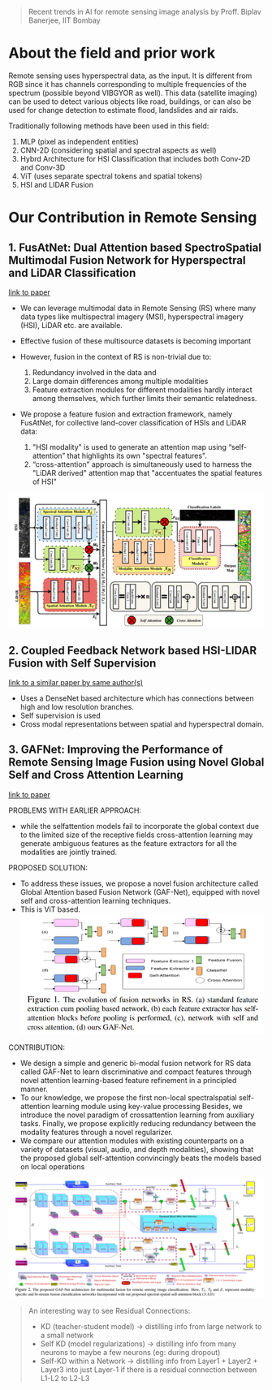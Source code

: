 > Recent trends in AI for remote sensing image analysis
> by Proff. Biplav Banerjee, IIT Bombay

# About the field and prior work

Remote sensing uses hyperspectral data, as the input. It is different from RGB since it has channels corresponding to multiple frequencies of the spectrum (possible beyond VIBGYOR as well). This data (satellite imaging) can be used to detect various objects like road, buildings, or can also be used for change detection to estimate flood, landslides and air raids.

Traditionally following methods have been used in this field:

1. MLP (pixel as independent entities)
2. CNN-2D (considering spatial and spectral aspects as well)
3. Hybrd Architecture for HSI Classification that includes both Conv-2D and Conv-3D
4. ViT (uses separate spectral tokens and spatial tokens)
5. HSI and LIDAR Fusion

# Our Contribution in Remote Sensing

## 1. FusAtNet: Dual Attention based SpectroSpatial Multimodal Fusion Network for Hyperspectral and LiDAR Classification

[link to paper](https://openaccess.thecvf.com/content_CVPRW_2020/papers/w6/Mohla_FusAtNet_Dual_Attention_Based_SpectroSpatial_Multimodal_Fusion_Network_for_Hyperspectral_CVPRW_2020_paper.pdf)

- We can leverage multimodal data in Remote Sensing (RS) where many data types like multispectral imagery (MSI), hyperspectral imagery (HSI), LiDAR etc. are available.
- Effective fusion of these multisource datasets is becoming important
- However, fusion in the context of RS is non-trivial due to:
    1. Redundancy involved in the data and
    2. Large domain differences among multiple modalities
    3. Feature extraction modules for different modalities hardly interact among themselves, which further limits their semantic relatedness.

- We propose a feature fusion and extraction framework, namely FusAtNet, for collective land-cover classification of HSIs and LiDAR data:
    1. "HSI modality" is used to generate an attention map using “self-attention” that highlights its own "spectral features".
    2. “cross-attention” approach is simultaneously used to harness the "LiDAR derived" attention map that "accentuates the spatial features of HSI"

![alt text](archive/image_1.png)

## 2. Coupled Feedback Network based HSI-LIDAR Fusion with Self Supervision

[link to a similar paper by same author(s)](https://www.sciencedirect.com/science/article/abs/pii/S0893608023002058)
- Uses a DenseNet based architecture which has connections between high and low resolution branches.
- Self supervision is used
- Cross modal representations between spatial and hyperspectral domain.


## 3. GAFNet: Improving the Performance of Remote Sensing Image Fusion using Novel Global Self and Cross Attention Learning

[link to paper](https://openaccess.thecvf.com/content/WACV2023/papers/Jha_GAF-Net_Improving_the_Performance_of_Remote_Sensing_Image_Fusion_Using_WACV_2023_paper.pdf)

PROBLEMS WITH EARLIER APPROACH:
- while the selfattention models fail to incorporate the global context due to the limited size of the receptive fields cross-attention learning may generate ambiguous features as the feature extractors for all the modalities are jointly trained.

PROPOSED SOLUTION:
- To address these issues, we propose a novel fusion architecture called Global Attention based Fusion Network (GAF-Net), equipped with novel self and cross-attention learning techniques.
- This is ViT based.
![alt text](archive/image_2.png)

CONTRIBUTION:
- We design a simple and generic bi-modal fusion network for RS data called GAF-Net to learn discriminative and compact features through novel attention learning-based feature refinement in a principled manner.
- To our knowledge, we propose the first non-local spectralspatial self-attention learning module using key-value processing Besides, we introduce the novel paradigm of crossattention learning from auxiliary tasks. Finally, we propose
explicitly reducing redundancy between the modality features through a novel regularizer.
- We compare our attention modules with existing counterparts on a variety of datasets (visual, audio, and depth modalities), showing that the proposed global self-attention convincingly beats the models based on local operations

![alt text](archive/image_3.png)



> An interesting way to see Residual Connections:
> - KD (teacher-student model) -> distilling info from large network to a small network
> - Self KD (model regularizations) -> distilling info from many neurons to maybe a few neurons (eg: during dropout)
> - Self-KD within a Network -> distilling info from Layer1 + Layer2 + Layer3 into just Layer-1 if there is a residual connection between L1-L2 to L2-L3


